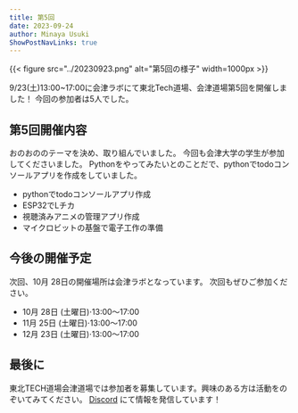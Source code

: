 ```yaml
---
title: 第5回
date: 2023-09-24
author: Minaya Usuki
ShowPostNavLinks: true
---
```


{{< figure src="../20230923.png" alt="第5回の様子" width=1000px >}}

9/23(土)13:00~17:00に会津ラボにて東北Tech道場、会津道場第5回を開催しました！
今回の参加者は5人でした。

## 第5回開催内容

おのおののテーマを決め、取り組んでいました。
今回も会津大学の学生が参加してくださいました。
Pythonをやってみたいとのことだで、pythonでtodoコンソールアプリを作成をしていました。

- pythonでtodoコンソールアプリ作成
- ESP32でLチカ
- 視聴済みアニメの管理アプリ作成
- マイクロビットの基盤で電子工作の準備

## 今後の開催予定

次回、10月 28日の開催場所は会津ラボとなっています。
次回もぜひご参加ください。

- 10月 28日 (土曜日)⋅13:00～17:00
- 11月 25日 (土曜日)⋅13:00～17:00
- 12月 23日 (土曜日)⋅13:00～17:00

## 最後に

東北TECH道場会津道場では参加者を募集しています。興味のある方は活動をのぞいてみてください。
[Discord](https://discord.com/invite/ccZfsR7fZ4) にて情報を発信しています！
